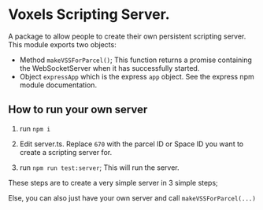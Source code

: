 # Voxels Scripting Server.
A package to allow people to create their own persistent scripting server.
This module exports two objects:

- Method `makeVSSForParcel()`; This function returns a promise containing the WebSocketServer when it has successfully started.
- Object `expressApp` which is the express `app` object. See the express npm module documentation.


## How to run your own server

1. run `npm i`

2. Edit server.ts. Replace `670` with the parcel ID or Space ID you want to create a scripting server for.

3. run `npm run test:server`;
This will run the server.

These steps are to create a very simple server in 3 simple steps;

Else, you can also just have your own server and call `makeVSSForParcel(...)`

